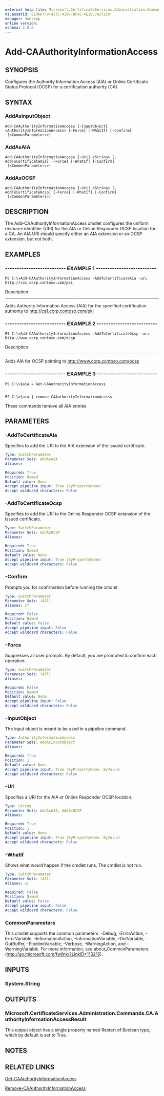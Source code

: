 ```yaml
---
external help file: Microsoft.CertificateServices.Administration.Commands.dll-Help.xml
ms.assetid: 8E46D7F9-433C-4196-BF9C-4E1EC7A37210
manager: dansimp
online version: 
schema: 2.0.0
---
```


# Add-CAAuthorityInformationAccess

## SYNOPSIS
Configures the Authority Information Access (AIA) or Online Certificate Status Protocol (OCSP) for a certification authority (CA).

## SYNTAX

### AddAsInputObject
```
Add-CAAuthorityInformationAccess [-InputObject] <AuthorityInformationAccess> [-Force] [-WhatIf] [-Confirm]
 [<CommonParameters>]
```

### AddAsAIA
```
Add-CAAuthorityInformationAccess [-Uri] <String> [-AddToCertificateAia] [-Force] [-WhatIf] [-Confirm]
 [<CommonParameters>]
```

### AddAsOCSP
```
Add-CAAuthorityInformationAccess [-Uri] <String> [-AddToCertificateOcsp] [-Force] [-WhatIf] [-Confirm]
 [<CommonParameters>]
```

## DESCRIPTION
The Add-CAAuthorityInformationAccess cmdlet configures the uniform resource identifier (URI) for the AIA or Online Responder OCSP location for a CA.
An AIA URI should specify either an AIA extension or an OCSP extension, but not both.

## EXAMPLES

### -------------------------- EXAMPLE 1 --------------------------
```
PS C:\>Add-CAAuthorityInformationAccess -AddToCertificateAia -uri http://ca1.corp.contoso.com/pki
```

Description

-----------

Adds Authority Information Access (AIA) for the specified certification authority to http://ca1.corp.contoso.com/pki

### -------------------------- EXAMPLE 2 --------------------------
```
PS C:\>Add-CAAuthorityInformationAccess -AddToCertificateOcsp -uri http://www.corp.contoso.com/ocsp
```

Description

-----------

Adds AIA for OCSP pointing to http://www.corp.contoso.com/ocsp

### -------------------------- EXAMPLE 3 --------------------------
```
PS C:\>$aia = Get-CAAuthorityInformationAccess


PS C:\>$aia | remove-CAAuthorityInformationAccess
```

These commands remove all AIA entries

## PARAMETERS

### -AddToCertificateAia
Specifies to add the URI to the AIA extension of the issued certificate.

```yaml
Type: SwitchParameter
Parameter Sets: AddAsAIA
Aliases: 

Required: True
Position: Named
Default value: None
Accept pipeline input: True (ByPropertyName)
Accept wildcard characters: False
```

### -AddToCertificateOcsp
Specifies to add the URI to the Online Responder OCSP extension of the issued certificate.

```yaml
Type: SwitchParameter
Parameter Sets: AddAsOCSP
Aliases: 

Required: True
Position: Named
Default value: None
Accept pipeline input: True (ByPropertyName)
Accept wildcard characters: False
```

### -Confirm
Prompts you for confirmation before running the cmdlet.

```yaml
Type: SwitchParameter
Parameter Sets: (All)
Aliases: cf

Required: False
Position: Named
Default value: False
Accept pipeline input: False
Accept wildcard characters: False
```

### -Force
Suppresses all user prompts.
By default, you are prompted to confirm each operation.

```yaml
Type: SwitchParameter
Parameter Sets: (All)
Aliases: 

Required: False
Position: Named
Default value: None
Accept pipeline input: False
Accept wildcard characters: False
```

### -InputObject
The input object is meant to be used in a pipeline command.

```yaml
Type: AuthorityInformationAccess
Parameter Sets: AddAsInputObject
Aliases: 

Required: True
Position: 1
Default value: None
Accept pipeline input: True (ByPropertyName, ByValue)
Accept wildcard characters: False
```

### -Uri
Specifies a URI for the AIA or Online Responder OCSP location.

```yaml
Type: String
Parameter Sets: AddAsAIA, AddAsOCSP
Aliases: 

Required: True
Position: 1
Default value: None
Accept pipeline input: True (ByPropertyName, ByValue)
Accept wildcard characters: False
```

### -WhatIf
Shows what would happen if the cmdlet runs.
The cmdlet is not run.

```yaml
Type: SwitchParameter
Parameter Sets: (All)
Aliases: wi

Required: False
Position: Named
Default value: False
Accept pipeline input: False
Accept wildcard characters: False
```

### CommonParameters
This cmdlet supports the common parameters: -Debug, -ErrorAction, -ErrorVariable, -InformationAction, -InformationVariable, -OutVariable, -OutBuffer, -PipelineVariable, -Verbose, -WarningAction, and -WarningVariable. For more information, see about_CommonParameters (http://go.microsoft.com/fwlink/?LinkID=113216).

## INPUTS

### System.String

## OUTPUTS

### Microsoft.CertificateServices.Administration.Commands.CA.AuthorityInformationAccessResult
This output object has a single property named Restart of Boolean type, which by default is set to True.

## NOTES

## RELATED LINKS

[Get-CAAuthorityInformationAccess](./Get-CAAuthorityInformationAccess.md)

[Remove-CAAuthorityInformationAccess](./Remove-CAAuthorityInformationAccess.md)

